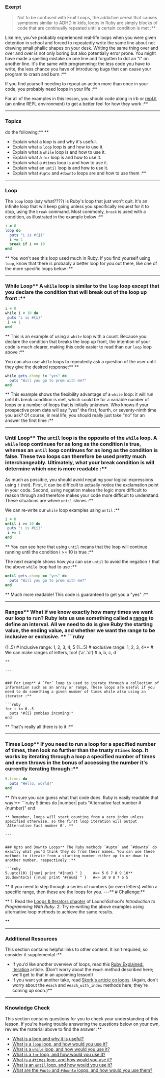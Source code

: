 ### Exerpt
>Not to be confused with Fruit Loops, the addictive cereal that causes symptoms similar to ADHD in kids, loops in Ruby are simply blocks of code that are continually repeated until a certain condition is met :**

Like me, you've probably experienced real-life loops when you were given detention in school and forced to repeatedly write the same line about not drawing small phallic shapes on your desk. Writing the same thing over and over and over is not only boring but also potentially error prone. You might have made a spelling mistake on one line and forgotten to dot an "i" on another line. It's the same with programming: the less code you have to write, the less chance you have of introducing bugs that can cause your program to crash and burn :**

If you find yourself needing to repeat an action more than once in your code, you probably need loops in your life :**

For all of the examples in this lesson, you should code along in irb or [repl.it](https://repl.it/languages/ruby) (an online REPL environment) to get a better feel for how they work :**



---


### Topics
  do the following:** ** 
 - Explain what a loop is and why it's useful.
 - Explain what a `loop` loop is and how to use it.
 - Explain what a `while` loop is and how to use it.
 - Explain what a `for` loop is and how to use it.
 - Explain what a `#times` loop is and how to use it.
 - Explain what an `until` loop is and how to use it.
 - Explain what `#upto` and `#downto` loops are and how to use them :**



---


### Loop
The `loop` loop (say what????) is Ruby's loop that just won't quit. It's an infinite loop that will keep going unless you specifically request for it to stop, using the `break` command. Most commonly, `break` is used with a condition, as illustrated in the example below :**

```ruby
i = 0
loop do
  puts "i is #{i}"
  i += 1
  break if i == 10
end
```
** You won't see this loop used much in Ruby. If you find yourself using `loop`, know that there is probably a better loop for you out there, like one of the more specific loops below :**



---


### While Loop** A `while` loop is similar to the `loop` loop except that you declare the condition that will break out of the loop up front :**

```ruby
i = 0
while i < 10 do
 puts "i is #{i}"
 i += 1
end
```
** This is an example of using a `while` loop with a count. Because you declare the condition that breaks the loop up front, the intention of your code is much clearer, making this code easier to read than our `loop` loop above :**

You can also use `while` loops to repeatedly ask a question of the user until they give the desired response:** ** 
```ruby
while gets.chomp != "yes" do
  puts "Will you go to prom with me?"
end
```
** This example shows the flexibility advantage of a `while` loop: it will run until its break condition is met, which could be for a variable number of loops or a number of loops that is initially unknown. Who knows if your prospective prom date will say "yes" the first, fourth, or seventy-ninth time you ask? Of course, in real life, you should really just take "no" for an answer the first time :**



---


### Until Loop** The `until` loop is the opposite of the `while` loop. A `while` loop continues for as long as the condition is true, whereas an `until` loop continues for as long as the condition is false. These two loops can therefore be used pretty much interchangeably. Ultimately, what your break condition is will determine which one is more readable :**

As much as possible, you should avoid negating your logical expressions using `!` (not). First, it can be difficult to actually notice the exclamation point in your code. Second, using negation makes the logic more difficult to reason through and therefore makes your code more difficult to understand. These situations are where `until` shines :**

We can re-write our `while` loop examples using `until` :**

```ruby
i = 0
until i >= 10 do
 puts "i is #{i}"
 i += 1
end
```
** You can see here that using `until` means that the loop will continue running until the condition i >= 10 is true :**

The next example shows how you can use `until` to avoid the negation `!` that the above `while` loop had to use :**

```ruby
until gets.chomp == "yes" do
  puts "Will you go to prom with me?"
end
```
** Much more readable! This code is guaranteed to get you a "yes" :**



---


### Ranges** What if we know exactly how many times we want our loop to run? Ruby lets us use something called a [range](https://ruby-doc.org/core-2.7.1/Range.html) to define an interval. All we need to do is give Ruby the starting value, the ending value, and whether we want the range to be inclusive or exclusive. ** ```ruby
(1..5)      # inclusive range: 1, 2, 3, 4, 5
(1...5)     # exclusive range: 1, 2, 3, 4** # We can make ranges of letters, too!
('a'..'d')  # a, b, c, d
```
** 

---


### For Loop** A `for` loop is used to iterate through a collection of information such as an array or range. These loops are useful if you need to do something a given number of times while also using an iterator :**

```ruby
for i in 0..5
  puts "#{i} zombies incoming!"
end
```
** That's really all there is to it :**



---


### Times Loop** If you need to run a loop for a specified number of times, then look no further than the trusty `#times` loop. It works by iterating through a loop a specified number of times and even throws in the bonus of accessing the number it's currently iterating through :**

```ruby
5.times do
  puts "Hello, world!"
end
```
** I'm sure you can guess what that code does. Ruby is easily readable that way!** ```ruby
5.times do |number|
  puts "Alternative fact number #{number}"
end
```
** Remember, loops will start counting from a zero index unless specified otherwise, so the first loop iteration will output `Alternative fact number 0`. ** 

---


### Upto and Downto Loops** The Ruby methods `#upto` and `#downto` do exactly what you'd think they do from their names. You can use these methods to iterate from a starting number either up to or down to another number, respectively :**

```ruby
5.upto(10) {|num| print "#{num} " }     #=> 5 6 7 8 9 10** 10.downto(5) {|num| print "#{num} " }   #=> 10 9 8 7 6 5
```
** If you need to step through a series of numbers (or even letters) within a specific range, then these are the loops for you.
---** # Challenge:** <div class="lesson-content__panel" markdown="1">** 1. Read the [Loops & Iterators chapter](https://launchschool.com/books/ruby/read/loops_iterators) of LaunchSchool's *Introduction to Programming With Ruby*. 
2. Try re-writing the above examples using alternative loop methods to achieve the same results.
</div>** 

---


### Additional Resources
This section contains helpful links to other content. It isn't required, so consider it supplemental :**

 - If you'd like another overview of loops, read this [Ruby Explained: Iteration](https://www.eriktrautman.com/posts/ruby-explained-iteration) article. (Don't worry about the `#each` method described here; we'll get to that in an upcoming lesson!)
 - If you want yet another take, read [Skork's article on loops](https://skorks.com/2009/09/a-wealth-of-ruby-loops-and-iterators/). (Again, don't worry about the `#each` and `#each_with_index` methods here; they're coming up soon.)** 

---


### Knowledge Check
This section contains questions for you to check your understanding of this lesson. If you're having trouble answering the questions below on your own, review the material above to find the answer :**

 * <a class="knowledge-check-link" href="#introduction">What is a loop and why it is useful?</a>
 * <a class="knowledge-check-link" href="#loop">What is a `loop` loop, and how would you use it?</a>
 * <a class="knowledge-check-link" href="#while-loop">What is a `while` loop, and how would you use it?</a>
 * <a class="knowledge-check-link" href="#for-loop">What is a `for` loop, and how would you use it?</a>
 * <a class="knowledge-check-link" href="#times-loop">What is a `#times` loop, and how would you use it?</a>
 * <a class="knowledge-check-link" href="#until-loop">What is an `until` loop, and how would you use it?</a>
 * <a class="knowledge-check-link" href="#upto-and-downto-loops">What are the `#upto` and `#downto` loops, and how would you use them?</a>
